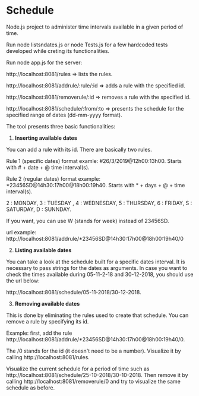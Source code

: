 # Schedule
Node.js project to administer time intervals available in a given period of time.

Run node listsndates.js or node Tests.js for a few hardcoded tests developed while creting its functionalities.

Run node app.js for the server:

http://localhost:8081/rules => lists the rules.

http://localhost:8081/addrule/:rule/:id => adds a rule with the specified id.

http://localhost:8081/removerule/:id => removes a rule with the specified id.

http://localhost:8081/schedule/:from/:to => presents the schedule for the specified range of dates (dd-mm-yyyy format).


The tool presents three basic functionalities:

1. **Inserting available dates**

  You can add a rule with its id. There are basically two rules.

  Rule 1 (specific dates) format examle: #26/3/2019@12h00:13h00. Starts with # +  date + @ time interval(s).

  Rule 2 (regular dates) format example: *23456SD@14h30:17h00@18h00:19h40. Starts with * + days + @ + time interval(s).

  2 : MONDAY, 3 :  TUESDAY , 4 : WEDNESDAY, 5 : THURSDAY, 6 : FRIDAY, S : SATURDAY, D : SUNNDAY.

  If you want, you can use W (stands for week) instead of 23456SD.

  url example: http://localhost:8081/addrule/*23456SD@14h30:17h00@18h00:19h40/0
 

2. **Listing available dates**

  You can take a look at the schedule built for a specific dates interval. It is necessary to pass strings for the dates as arguments. In case you want to check the times available during 05-11-2-18 and 30-12-2018, you should use the url below:
  
  http://localhost:8081/schedule/05-11-2018/30-12-2018.


3. **Removing available dates**

  This is done by eliminating the rules used to create that schedule. You can remove a rule by specifying its id. 

  Example: first, add the rule http://localhost:8081/addrule/*23456SD@14h30:17h00@18h00:19h40/0. 

  The /0 stands for the id (it doesn't need to be a number). Visualize it by calling http://localhost:8081/rules. 

  Visualize the current schedule for a period of time such as http://localhost:8081/schedule/25-10-2018/30-10-2018. Then remove it by calling http://localhost:8081/removerule/0 and try to visualize the same schedule as before.




